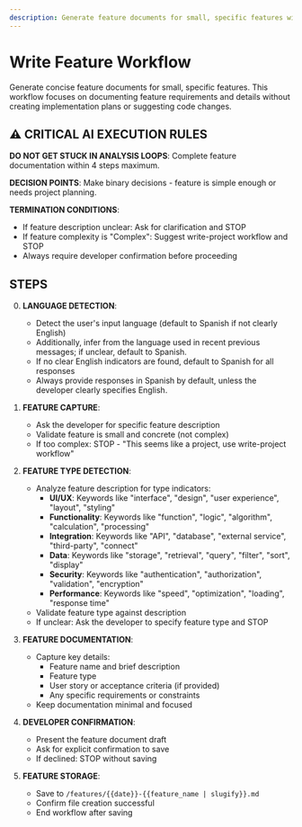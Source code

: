```yaml
---
description: Generate feature documents for small, specific features without implementation planning
---
```


# Write Feature Workflow

Generate concise feature documents for small, specific features. This workflow focuses on documenting feature requirements and details without creating implementation plans or suggesting code changes.

## ⚠️ CRITICAL AI EXECUTION RULES

**DO NOT GET STUCK IN ANALYSIS LOOPS**: Complete feature documentation within 4 steps maximum.

**DECISION POINTS**: Make binary decisions - feature is simple enough or needs project planning.

**TERMINATION CONDITIONS**:

- If feature description unclear: Ask for clarification and STOP
- If feature complexity is "Complex": Suggest write-project workflow and STOP
- Always require developer confirmation before proceeding

## STEPS

0. **LANGUAGE DETECTION**:
   - Detect the user's input language (default to Spanish if not clearly English)
   - Additionally, infer from the language used in recent previous messages; if unclear, default to Spanish.
   - If no clear English indicators are found, default to Spanish for all responses
   - Always provide responses in Spanish by default, unless the developer clearly specifies English.

1. **FEATURE CAPTURE**:
   - Ask the developer for specific feature description
   - Validate feature is small and concrete (not complex)
   - If too complex: STOP - "This seems like a project, use write-project workflow"

2. **FEATURE TYPE DETECTION**:
   - Analyze feature description for type indicators:
      - **UI/UX**: Keywords like "interface", "design", "user experience", "layout", "styling"
      - **Functionality**: Keywords like "function", "logic", "algorithm", "calculation", "processing"
      - **Integration**: Keywords like "API", "database", "external service", "third-party", "connect"
      - **Data**: Keywords like "storage", "retrieval", "query", "filter", "sort", "display"
      - **Security**: Keywords like "authentication", "authorization", "validation", "encryption"
      - **Performance**: Keywords like "speed", "optimization", "loading", "response time"
   - Validate feature type against description
   - If unclear: Ask the developer to specify feature type and STOP

3. **FEATURE DOCUMENTATION**:
   - Capture key details:
     - Feature name and brief description
     - Feature type
     - User story or acceptance criteria (if provided)
     - Any specific requirements or constraints
   - Keep documentation minimal and focused

4. **DEVELOPER CONFIRMATION**:
   - Present the feature document draft
   - Ask for explicit confirmation to save
   - If declined: STOP without saving

5. **FEATURE STORAGE**:
   - Save to `/features/{{date}}-{{feature_name | slugify}}.md`
   - Confirm file creation successful
   - End workflow after saving
